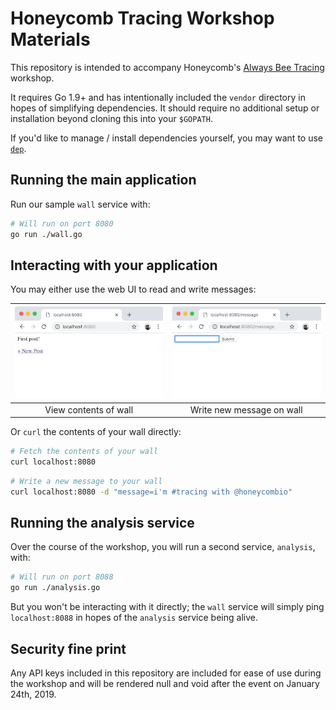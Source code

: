 # Honeycomb Tracing Workshop Materials

This repository is intended to accompany Honeycomb's [Always Bee Tracing](https://www.eventbrite.com/e/always-bee-tracing-tickets-50756405776) workshop.

It requires Go 1.9+ and has intentionally included the `vendor` directory in hopes of simplifying dependencies. It should require no additional setup or installation beyond cloning this into your `$GOPATH`.

If you'd like to manage / install dependencies yourself, you may want to use [`dep`](https://github.com/golang/dep).

## Running the main application

Run our sample `wall` service with:

```bash
# Will run on port 8080
go run ./wall.go
```

## Interacting with your application

You may either use the web UI to read and write messages:

![index](/images/index.png) | ![new message](/images/message.png)
:-------------------------:|:-------------------------:
View contents of wall | Write new message on wall

Or `curl` the contents of your wall directly:

```bash
# Fetch the contents of your wall
curl localhost:8080
```

```bash
# Write a new message to your wall
curl localhost:8080 -d "message=i'm #tracing with @honeycombio"
```

## Running the analysis service

Over the course of the workshop, you will run a second service, `analysis`, with:

```bash
# Will run on port 8088
go run ./analysis.go
```

But you won't be interacting with it directly; the `wall` service will simply ping `localhost:8088` in hopes of the `analysis` service being alive.

## Security fine print 

Any API keys included in this repository are included for ease of use during the workshop and will be rendered null and void after the event on January 24th, 2019.
